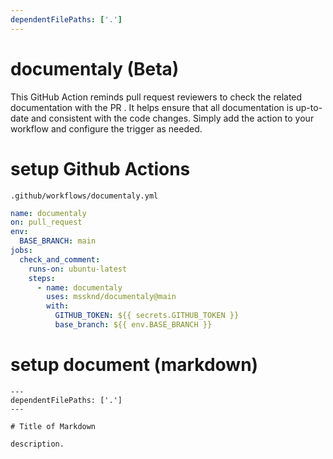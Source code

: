 ```yaml
---
dependentFilePaths: ['.']
---
```


# documentaly (Beta)

This GitHub Action reminds pull request reviewers to check the related
documentation with the PR . It helps ensure that all documentation is up-to-date
and consistent with the code changes. Simply add the action to your workflow and
configure the trigger as needed.

# setup Github Actions

`.github/workflows/documentaly.yml`

```yaml
name: documentaly
on: pull_request
env:
  BASE_BRANCH: main
jobs:
  check_and_comment:
    runs-on: ubuntu-latest
    steps:
      - name: documentaly
        uses: mssknd/documentaly@main
        with:
          GITHUB_TOKEN: ${{ secrets.GITHUB_TOKEN }}
          base_branch: ${{ env.BASE_BRANCH }}
```

# setup document (markdown)

```
---
dependentFilePaths: ['.']
---

# Title of Markdown

description.

```
